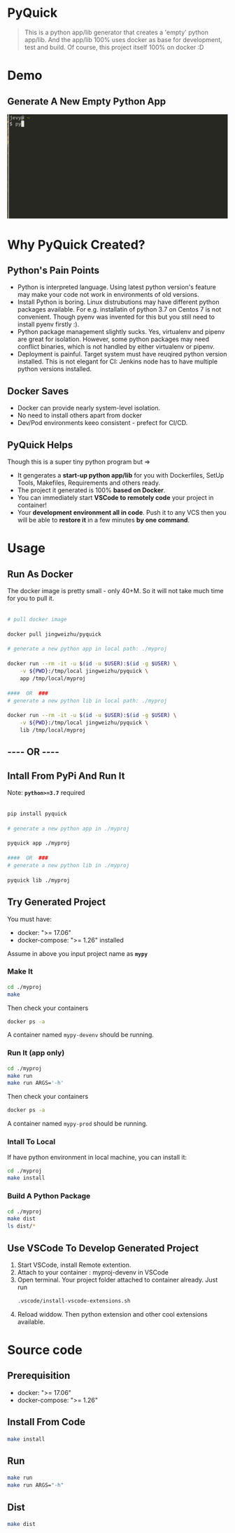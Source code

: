 # PyQuick


> This is a python app/lib generator that creates a 'empty' python app/lib. And the app/lib 100% uses docker as base for development, test and build.
> Of course, this project itself 100% on docker :D


# Demo

## Generate A New Empty Python App 

![pyquick-demo](https://raw.githubusercontent.com/jevyzhu/pyquick/master/pyquick-demo.gif "pyquick-demo")


# Why PyQuick Created?

## Python's Pain Points

* Python is interpreted language. Using latest python version's feature may make your code not work in environments of old versions.
* Install Python is boring. Linux distrubutions may have different python packages available. For e.g. installatin of python 3.7 on Centos 7 is not convenient. Though pyenv was invented for this but you still need to install pyenv firstly :).
* Python package management slightly sucks. Yes, virtualenv and pipenv are great for isolation. However, some python packages may need conflict binaries, which is not handled by either virtualenv or pipenv.
* Deployment is painful. Target system must have reuqired python version installed. This is not elegant for CI: Jenkins node has to have multiple python versions installed.

## Docker Saves

* Docker can provide nearly system-level isolation.
* No need to install others apart from docker
* Dev/Pod environments keeo consistent - prefect for CI/CD.

## PyQuick Helps

Though this is a super tiny python program but =>

* It gengerates a **start-up python app/lib** for you with Dockerfiles, SetUp Tools, Makefiles, Requirements and others ready.
* The project it generated is 100% **based on Docker**.
* You can immediately start **VSCode to remotely code** your project in container!
* Your **development environment all in code**. Push it to any VCS then you will be able to **restore it** in a few minutes **by one command**.


# Usage

## Run As Docker

The docker image is pretty small - only 40+M.
So it will not take much time for you to pull it.

```bash

# pull docker image

docker pull jingweizhu/pyquick

# generate a new python app in local path: ./myproj

docker run --rm -it -u $(id -u $USER):$(id -g $USER) \
    -v ${PWD}:/tmp/local jingweizhu/pyquick \
    app /tmp/local/myproj

####  OR  ###
# generate a new python lib in local path: ./myproj

docker run --rm -it -u $(id -u $USER):$(id -g $USER) \
    -v ${PWD}:/tmp/local jingweizhu/pyquick \
    lib /tmp/local/myproj

```

## ---- OR ---- 
## Intall From PyPi And Run It

Note: **`python>=3.7`** required

```bash

pip install pyquick

# generate a new python app in ./myproj

pyquick app ./myproj

####  OR  ###
# generate a new python lib in ./myproj

pyquick lib ./myproj


```

## Try Generated Project
You must have:
* docker: ">= 17.06"
* docker-compose: ">= 1.26"
installed

Assume in above you input project name as **`mypy`**

### Make It

```bash
cd ./myproj
make
```
Then check your containers

```bash
docker ps -a
```

A container named `mypy-devenv` should be running.

### Run It (app only)

```bash
cd ./myproj
make run
make run ARGS='-h'
```
Then check your containers

```bash
docker ps -a
```

A container named `mypy-prod` should be running.

### Intall To Local

If have python environment in local machine, 
you can install it:

```bash
cd ./myproj
make install
```

### Build A Python Package

```bash
cd ./myproj
make dist
ls dist/*
```

## Use VSCode To Develop Generated Project 

1. Start VSCode, install Remote extention.
2. Attach to your container : myproj-devenv in VSCode
3. Open terminal. Your project folder attached to container already. Just run
    ```bash
    .vscode/install-vscode-extensions.sh
    ```
4. Reload widdow. Then python extension and other cool extensions available.


# Source code

## Prerequisition
* docker: ">= 17.06"
* docker-compose: ">= 1.26"

## Install From Code
```bash
make install
```

## Run
```bash
make run
make run ARGS="-h"
```

## Dist
```bash
make dist
```

